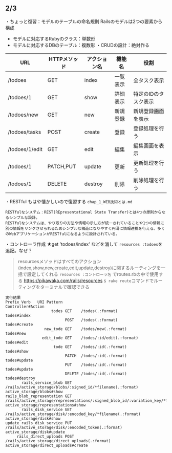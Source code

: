 ## 2/3
・ちょっと復習：モデルのテーブルの命名規則
Railsのモデルは2つの要素から構成
- モデルに対応するRubyのクラス：単数形
- モデルに対応するDBのテーブル：複数形
・CRUDの設計：絶対作る

|URL|HTTPメソッド|アクション名|機能名|役割|
| --- | --- | --- | --- | --- | 
|/todoes|GET|index|一覧表示|全タスク表示|
|/todoes/1|GET|show|詳細表示|特定のIDのタスク表示|
|/todoes/new|GET|new|新規登録|新規登録画面を表示|
|/todoes/tasks|POST|create|登録|登録処理を行う|
|/todoes/1/edit|GET|edit|編集|編集画面を表示|
|/todoes/1|PATCH,PUT|update|更新|更新処理を行う|
|/todoes/1|DELETE|destroy|削除|削除処理を行う|

・RESTful
もはや懐かしいので復習する
`chap_1_WEB技術とは.md`
```
RESTfulなシステム：REST(REpresentational State Transfer)とは4つの原則からなるシンプルな設計。
RESTfulなシステムは、やり取りの方法や情報の示し方が統一されていることや1つの情報に別の情報をリンクさせられるためシンプルな構造になりやすく円滑に情報連携を行える。多くのWebアプリケーションがRESTfulになるように設計されている。
```

・コントローラ作成
★get 'todoes/index' などを消して
`resources :todoes`を追記。なぜ？
> resourcesメソッドはすべてのアクション(index,show,new,create,edit,update,destroy)に関するルーティングを一括で設定してくれる
`resources :コントローラ名` でroutes.rbの中で使用する
https://pikawaka.com/rails/resources
`$ rake route`コマンドでルーティングをターミナルで確認できる
```
実行結果
Prefix Verb   URI Pattern                                                                              Controller#Action
                    todes GET    /todes(.:format)                                                                         todes#index
                          POST   /todes(.:format)                                                                         todes#create
                 new_tode GET    /todes/new(.:format)                                                                     todes#new
                edit_tode GET    /todes/:id/edit(.:format)                                                                todes#edit
                     tode GET    /todes/:id(.:format)                                                                     todes#show
                          PATCH  /todes/:id(.:format)                                                                     todes#update
                          PUT    /todes/:id(.:format)                                                                     todes#update
                          DELETE /todes/:id(.:format)                                                                     todes#destroy
       rails_service_blob GET    /rails/active_storage/blobs/:signed_id/*filename(.:format)                               active_storage/blobs#show
rails_blob_representation GET    /rails/active_storage/representations/:signed_blob_id/:variation_key/*filename(.:format) active_storage/representations#show
       rails_disk_service GET    /rails/active_storage/disk/:encoded_key/*filename(.:format)                              active_storage/disk#show
update_rails_disk_service PUT    /rails/active_storage/disk/:encoded_token(.:format)                                      active_storage/disk#update
     rails_direct_uploads POST   /rails/active_storage/direct_uploads(.:format)                                           active_storage/direct_uploads#create